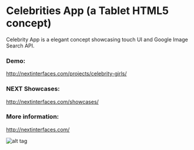 Celebrities App (a Tablet HTML5 concept)
====

Celebrity App is a elegant concept showcasing touch UI and Google Image Search API. 

### Demo:
http://nextinterfaces.com/projects/celebrity-girls/

### NEXT Showcases:
http://nextinterfaces.com/showcases/

### More information:
http://nextinterfaces.com/

![alt tag](http://nextinterfaces.com/http4e-eclipse/wp-content/uploads/2011/07/gwt-mobile-HTML5-app-celebrity1.png)



